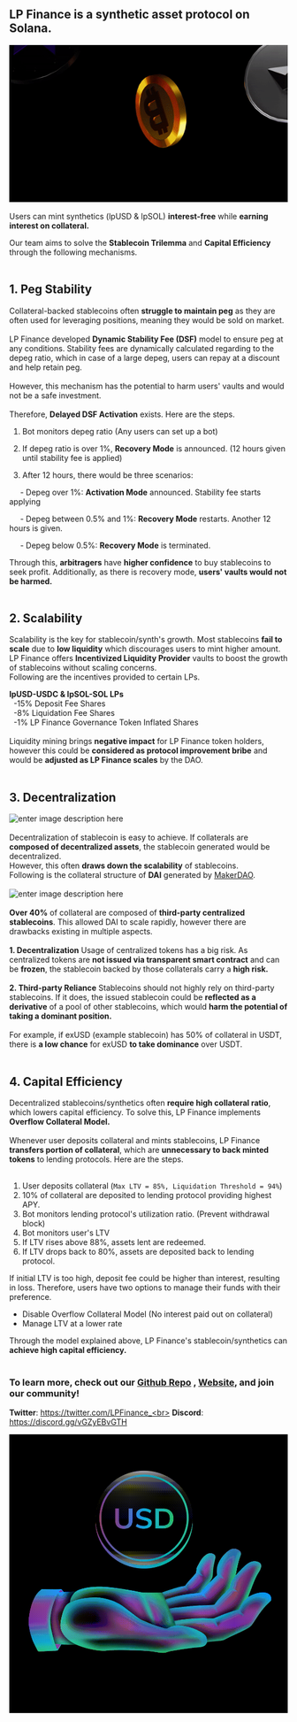 ## LP Finance is a synthetic asset protocol on Solana.

![](https://raw.githubusercontent.com/LP-Finance-Inc/token-image/main/cbs.gif)

Users can mint synthetics (lpUSD & lpSOL) **interest-free** while **earning interest on collateral.**

Our team aims to solve the **Stablecoin Trilemma** and **Capital Efficiency** through the following mechanisms.<br><br>

## **1. Peg Stability**

Collateral-backed stablecoins often **struggle to maintain peg** as they are often used for leveraging positions, meaning they would be sold on market.<br  /><br  />LP Finance developed **Dynamic Stability Fee (DSF)** model to ensure peg at any conditions. Stability fees are dynamically calculated regarding to the depeg ratio, which in case of a large depeg, users can repay at a discount and help retain peg.<br  /><br  />However, this mechanism has the potential to harm users' vaults and would not be a safe investment.<br  /><br  />Therefore, **Delayed DSF Activation** exists. Here are the steps.<br  />

1. Bot monitors depeg ratio (Any users can set up a bot)

2. If depeg ratio is over 1%, **Recovery Mode** is announced. (12 hours given until stability fee is applied)

3. After 12 hours, there would be three scenarios:

&nbsp;&nbsp;&nbsp;&nbsp;&nbsp;- Depeg over 1%: **Activation Mode** announced. Stability fee starts applying<br  />

&nbsp;&nbsp;&nbsp;&nbsp;&nbsp;- Depeg between 0.5% and 1%: **Recovery Mode** restarts. Another 12 hours is given.

&nbsp;&nbsp;&nbsp;&nbsp;&nbsp;- Depeg below 0.5%: **Recovery Mode** is terminated.

Through this, **arbitragers** have **higher confidence** to buy stablecoins to seek profit. Additionally, as there is recovery mode, **users' vaults would not be harmed.**<br><br>

## **2. Scalability**

Scalability is the key for stablecoin/synth's growth. Most stablecoins **fail to scale** due to **low liquidity** which discourages users to mint higher amount. <br>
LP Finance offers **Incentivized Liquidity Provider** vaults to boost the growth of stablecoins without scaling concerns.<br>
Following are the incentives provided to certain LPs.

**lpUSD-USDC & lpSOL-SOL LPs** <br>
&nbsp;&nbsp;-15% Deposit Fee Shares<br>
&nbsp;&nbsp;-8% Liquidation Fee Shares<br>
&nbsp;&nbsp;-1% LP Finance Governance Token Inflated Shares<br><br>
Liquidity mining brings **negative impact** for LP Finance token holders, however this could be **considered as protocol improvement bribe** and would be **adjusted as LP Finance scales** by the DAO.<br><br>

## **3. Decentralization**

![enter image description here](https://raw.githubusercontent.com/LP-Finance-Inc/token-image/main/decen.gif)<br><br>
Decentralization of stablecoin is easy to achieve. If collaterals are **composed of decentralized assets**, the stablecoin generated would be decentralized. <br>
However, this often **draws down the scalability** of stablecoins. <br>
Following is the collateral structure of **DAI** generated by [MakerDAO](www.markerdao.com).<br><br>
![enter image description here](https://deep-resonance.org/wp-content/uploads/2021/11/9d66b2b75cb3ec746ebf6e7694dae67e.png)<br><br>
**Over 40%** of collateral are composed of **third-party centralized stablecoins**. This allowed DAI to scale rapidly, however there are drawbacks existing in multiple aspects.<br><br>
**1. Decentralization**
Usage of centralized tokens has a big risk. As centralized tokens are **not issued via transparent smart contract** and can be **frozen**, the stablecoin backed by those collaterals carry a **high risk.**<br><br>
**2. Third-party Reliance**
Stablecoins should not highly rely on third-party stablecoins. If it does, the issued stablecoin could be **reflected as a derivative** of a pool of other stablecoins, which would **harm the potential of taking a dominant position.** <br><br>
For example, if exUSD (example stablecoin) has 50% of collateral in USDT, there is **a low chance** for exUSD **to take dominance** over USDT.<br><br>

## **4. Capital Efficiency**

Decentralized stablecoins/synthetics often **require high collateral ratio**, which lowers capital efficiency. To solve this, LP Finance implements **Overflow Collateral Model.**<br><br>
Whenever user deposits collateral and mints stablecoins, LP Finance **transfers portion of collateral**, which are **unnecessary to back minted tokens** to lending protocols. Here are the steps.<br><br>

1. User deposits collateral (`Max LTV = 85%, Liquidation Threshold = 94%`)
2. 10% of collateral are deposited to lending protocol providing highest APY.
3. Bot monitors lending protocol's utilization ratio. (Prevent withdrawal block)
4. Bot monitors user's LTV
5. If LTV rises above 88%, assets lent are redeemed.
6. If LTV drops back to 80%, assets are deposited back to lending protocol.

If initial LTV is too high, deposit fee could be higher than interest, resulting in loss.
Therefore, users have two options to manage their funds with their preference.

- Disable Overflow Collateral Model (No interest paid out on collateral)
- Manage LTV at a lower rate

Through the model explained above, LP Finance's stablecoin/synthetics can **achieve high capital efficiency.**<br><br>

### To learn more, check out our [Github Repo](https://github.com/LP-Finance-Inc/lpfinance-devnet-solana/) , [Website](https://lp.finance), and join our community!

**Twitter**: https://twitter.com/LPFinance_<br>
**Discord**: https://discord.gg/vGZyEBvGTH

!["LP Graphics"](https://raw.githubusercontent.com/LP-Finance-Inc/token-image/main/CoinM.gif)
